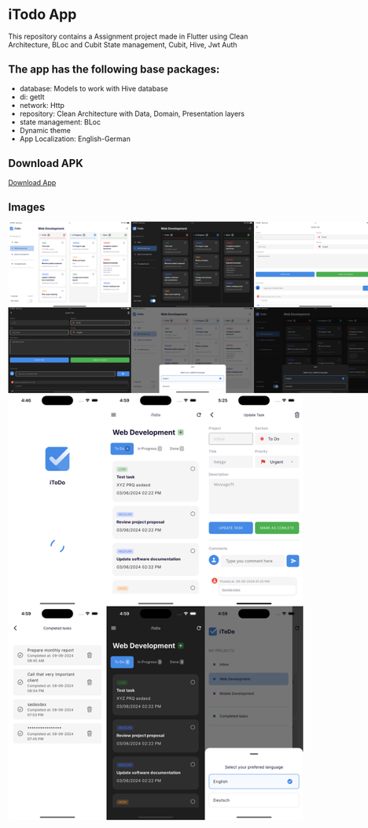# iTodo App
This repository contains a Assignment project made in Flutter using Clean Architecture, BLoc and Cubit State management, Cubit, Hive, Jwt Auth


## The app has the following base packages:
- database: Models to work with Hive database
- di: getIt
- network: Http
- repository: Clean Architecture with Data, Domain, Presentation layers
- state management: BLoc 
- Dynamic theme
- App Localization: English-German

## Download APK
<div style="display: flex; justify-content: space-between;">
    <a href="https://github.com/altafc22/itodo-app/blob/main/apk/app-release.apk">Download App</a>
</div>

## Images
<div style="display: flex; justify-content: space-between;">
    <img src="https://github.com/altafc22/itodo-app/blob/main/screenshots/t1.png" width="250">
    <img src="https://github.com/altafc22/itodo-app/blob/main/screenshots/t2.png" width="250">
    <img src="https://github.com/altafc22/itodo-app/blob/main/screenshots/t3.png" width="250">
</div>
<div style="display: flex; justify-content: space-between;">
    <img src="https://github.com/altafc22/itodo-app/blob/main/screenshots/t4.png" width="250">
    <img src="https://github.com/altafc22/itodo-app/blob/main/screenshots/t5.png" width="250">
    <img src="https://github.com/altafc22/itodo-app/blob/main/screenshots/t6.png" width="250">
</div>

<div style="display: flex; justify-content: space-between;">
    <img src="https://github.com/altafc22/itodo-app/blob/main/screenshots/1.png" width="200">
    <img src="https://github.com/altafc22/itodo-app/blob/main/screenshots/2.png" width="200">
    <img src="https://github.com/altafc22/itodo-app/blob/main/screenshots/3.png" width="200">
</div>
<div style="display: flex; justify-content: space-between;">
    <img src="https://github.com/altafc22/itodo-app/blob/main/screenshots/4.png" width="200">
    <img src="https://github.com/altafc22/itodo-app/blob/main/screenshots/5.png" width="200">
    <img src="https://github.com/altafc22/itodo-app/blob/main/screenshots/6.png" width="200">
</div>


